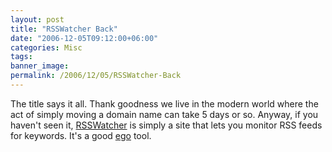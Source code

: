 ```yaml
---
layout: post
title: "RSSWatcher Back"
date: "2006-12-05T09:12:00+06:00"
categories: Misc 
tags: 
banner_image: 
permalink: /2006/12/05/RSSWatcher-Back
---
```


The title says it all. Thank goodness we live in the modern world where the act of simply moving a domain name can take 5 days or so. Anyway, if you haven't seen it, <a href="http://www.rsswatcher.com">RSSWatcher</a> is simply a site that lets you monitor RSS feeds for keywords. It's a good <a href="http://www.egoaddict.com">ego</a> tool.